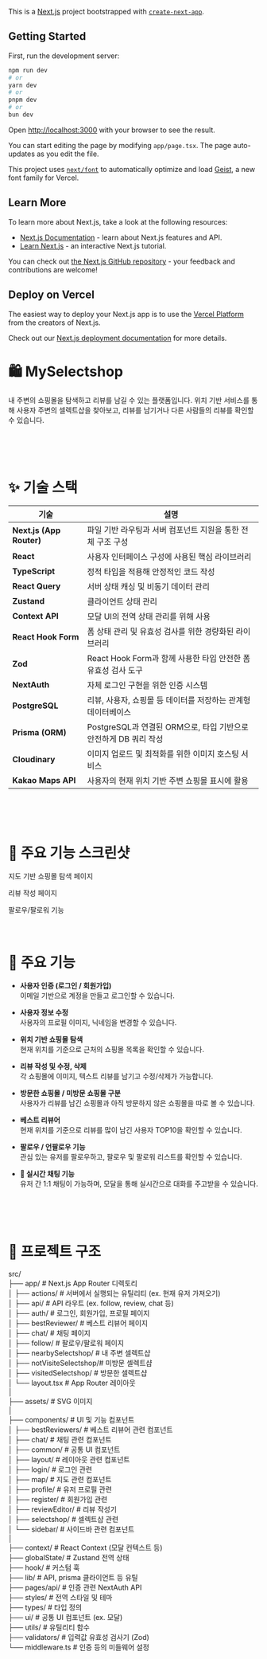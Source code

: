This is a [Next.js](https://nextjs.org) project bootstrapped with [`create-next-app`](https://nextjs.org/docs/app/api-reference/cli/create-next-app).

## Getting Started

First, run the development server:

```bash
npm run dev
# or
yarn dev
# or
pnpm dev
# or
bun dev
```

Open [http://localhost:3000](http://localhost:3000) with your browser to see the result.

You can start editing the page by modifying `app/page.tsx`. The page auto-updates as you edit the file.

This project uses [`next/font`](https://nextjs.org/docs/app/building-your-application/optimizing/fonts) to automatically optimize and load [Geist](https://vercel.com/font), a new font family for Vercel.

## Learn More

To learn more about Next.js, take a look at the following resources:

- [Next.js Documentation](https://nextjs.org/docs) - learn about Next.js features and API.
- [Learn Next.js](https://nextjs.org/learn) - an interactive Next.js tutorial.

You can check out [the Next.js GitHub repository](https://github.com/vercel/next.js) - your feedback and contributions are welcome!

## Deploy on Vercel

The easiest way to deploy your Next.js app is to use the [Vercel Platform](https://vercel.com/new?utm_medium=default-template&filter=next.js&utm_source=create-next-app&utm_campaign=create-next-app-readme) from the creators of Next.js.

Check out our [Next.js deployment documentation](https://nextjs.org/docs/app/building-your-application/deploying) for more details.



# 🛍️ MySelectshop

내 주변의 쇼핑몰을 탐색하고 리뷰를 남길 수 있는 플랫폼입니다. 위치 기반 서비스를 통해 사용자 주변의 셀렉트샵을 찾아보고, 리뷰를 남기거나 다른 사람들의 리뷰를 확인할 수 있습니다.

<br>
<br>
<br>

# ✨ 기술 스택

| 기술            | 설명 |
|-----------------|------|
| **Next.js (App Router)** | 파일 기반 라우팅과 서버 컴포넌트 지원을 통한 전체 구조 구성 |
| **React** | 사용자 인터페이스 구성에 사용된 핵심 라이브러리 |
| **TypeScript** | 정적 타입을 적용해 안정적인 코드 작성 |
| **React Query** | 서버 상태 캐싱 및 비동기 데이터 관리 |
| **Zustand** | 클라이언트 상태 관리 |
| **Context API** | 모달 UI의 전역 상태 관리를 위해 사용 |
| **React Hook Form** | 폼 상태 관리 및 유효성 검사를 위한 경량화된 라이브러리 |
| **Zod** | React Hook Form과 함께 사용한 타입 안전한 폼 유효성 검사 도구 |
| **NextAuth** | 자체 로그인 구현을 위한 인증 시스템 |
| **PostgreSQL** | 리뷰, 사용자, 쇼핑몰 등 데이터를 저장하는 관계형 데이터베이스 |
| **Prisma (ORM)** | PostgreSQL과 연결된 ORM으로, 타입 기반으로 안전하게 DB 쿼리 작성 |
| **Cloudinary** | 이미지 업로드 및 최적화를 위한 이미지 호스팅 서비스 |
| **Kakao Maps API** | 사용자의 현재 위치 기반 주변 쇼핑몰 표시에 활용 |

<br>
<br>
<br>

# 📸 주요 기능 스크린샷

지도 기반 쇼핑몰 탐색 페이지

리뷰 작성 페이지

팔로우/팔로워 기능
<br>
<br>
<br>

# 🚀 주요 기능

- **사용자 인증 (로그인 / 회원가입)**  
  이메일 기반으로 계정을 만들고 로그인할 수 있습니다.

- **사용자 정보 수정**  
  사용자의 프로필 이미지, 닉네임을 변경할 수 있습니다.

- **위치 기반 쇼핑몰 탐색**  
  현재 위치를 기준으로 근처의 쇼핑몰 목록을 확인할 수 있습니다.  

- **리뷰 작성 및 수정, 삭제**  
  각 쇼핑몰에 이미지, 텍스트 리뷰를 남기고 수정/삭제가 가능합니다.

- **방문한 쇼핑몰 / 미방문 쇼핑몰 구분**  
  사용자가 리뷰를 남긴 쇼핑몰과 아직 방문하지 않은 쇼핑몰을 따로 볼 수 있습니다.

- **베스트 리뷰어**  
  현재 위치를 기준으로 리뷰를 많이 남긴 사용자 TOP10을 확인할 수 있습니다.

- **팔로우 / 언팔로우 기능**  
  관심 있는 유저를 팔로우하고, 팔로우 및 팔로워 리스트를 확인할 수 있습니다. 
  
- **💬 실시간 채팅 기능**  
  유저 간 1:1 채팅이 가능하며, 모달을 통해 실시간으로 대화를 주고받을 수 있습니다.

<br>
<br>
<br>

# 🧭 프로젝트 구조

src/  
├── app/                    # Next.js App Router 디렉토리  
│   ├── actions/            # 서버에서 실행되는 유틸리티 (ex. 현재 유저 가져오기)  
│   ├── api/                # API 라우트 (ex. follow, review, chat 등)  
│   ├── auth/               # 로그인, 회원가입, 프로필 페이지  
│   ├── bestReviewer/       # 베스트 리뷰어 페이지  
│   ├── chat/               # 채팅 페이지  
│   ├── follow/             # 팔로우/팔로워 페이지  
│   ├── nearbySelectshop/   # 내 주변 셀렉트샵  
│   ├── notVisiteSelectshop/# 미방문 셀렉트샵  
│   ├── visitedSelectshop/  # 방문한 셀렉트샵  
│   └── layout.tsx          # App Router 레이아웃  
│  
├── assets/                 # SVG 이미지  
│  
├── components/             # UI 및 기능 컴포넌트  
│   ├── bestReviewers/      # 베스트 리뷰어 관련 컴포넌트  
│   ├── chat/               # 채팅 관련 컴포넌트  
│   ├── common/             # 공통 UI 컴포넌트  
│   ├── layout/             # 레이아웃 관련 컴포넌트  
│   ├── login/              # 로그인 관련  
│   ├── map/                # 지도 관련 컴포넌트  
│   ├── profile/            # 유저 프로필 관련  
│   ├── register/           # 회원가입 관련  
│   ├── reviewEditor/       # 리뷰 작성기  
│   ├── selectshop/         # 셀렉트샵 관련  
│   └── sidebar/            # 사이드바 관련 컴포넌트  
│  
├── context/                # React Context (모달 컨텍스트 등)  
├── globalState/            # Zustand 전역 상태  
├── hook/                   # 커스텀 훅  
├── lib/                    # API, prisma 클라이언트 등 유틸  
├── pages/api/              # 인증 관련 NextAuth API  
├── styles/                 # 전역 스타일 및 테마  
├── types/                  # 타입 정의  
├── ui/                     # 공통 UI 컴포넌트 (ex. 모달)  
├── utils/                  # 유틸리티 함수  
├── validators/             # 입력값 유효성 검사기 (Zod)  
└── middleware.ts           # 인증 등의 미들웨어 설정  